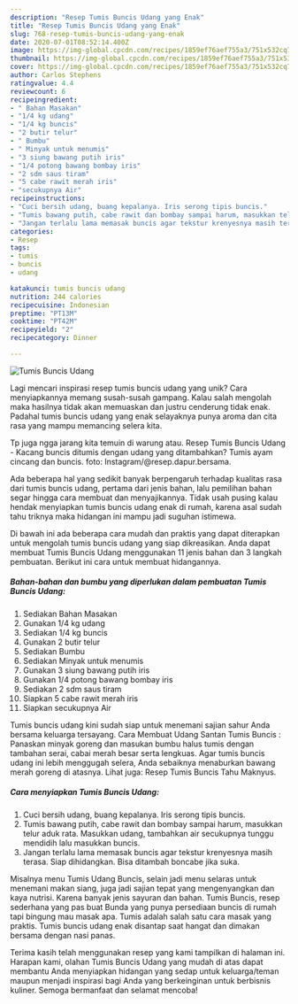 ```yaml
---
description: "Resep Tumis Buncis Udang yang Enak"
title: "Resep Tumis Buncis Udang yang Enak"
slug: 768-resep-tumis-buncis-udang-yang-enak
date: 2020-07-01T08:52:14.400Z
image: https://img-global.cpcdn.com/recipes/1859ef76aef755a3/751x532cq70/tumis-buncis-udang-foto-resep-utama.jpg
thumbnail: https://img-global.cpcdn.com/recipes/1859ef76aef755a3/751x532cq70/tumis-buncis-udang-foto-resep-utama.jpg
cover: https://img-global.cpcdn.com/recipes/1859ef76aef755a3/751x532cq70/tumis-buncis-udang-foto-resep-utama.jpg
author: Carlos Stephens
ratingvalue: 4.4
reviewcount: 6
recipeingredient:
- " Bahan Masakan"
- "1/4 kg udang"
- "1/4 kg buncis"
- "2 butir telur"
- " Bumbu"
- " Minyak untuk menumis"
- "3 siung bawang putih iris"
- "1/4 potong bawang bombay iris"
- "2 sdm saus tiram"
- "5 cabe rawit merah iris"
- "secukupnya Air"
recipeinstructions:
- "Cuci bersih udang, buang kepalanya. Iris serong tipis buncis."
- "Tumis bawang putih, cabe rawit dan bombay sampai harum, masukkan telur aduk rata. Masukkan udang, tambahkan air secukupnya tunggu mendidih lalu masukkan buncis."
- "Jangan terlalu lama memasak buncis agar tekstur krenyesnya masih terasa. Siap dihidangkan. Bisa ditambah boncabe jika suka."
categories:
- Resep
tags:
- tumis
- buncis
- udang

katakunci: tumis buncis udang 
nutrition: 244 calories
recipecuisine: Indonesian
preptime: "PT13M"
cooktime: "PT42M"
recipeyield: "2"
recipecategory: Dinner

---
```



![Tumis Buncis Udang](https://img-global.cpcdn.com/recipes/1859ef76aef755a3/751x532cq70/tumis-buncis-udang-foto-resep-utama.jpg)

Lagi mencari inspirasi resep tumis buncis udang yang unik? Cara menyiapkannya memang susah-susah gampang. Kalau salah mengolah maka hasilnya tidak akan memuaskan dan justru cenderung tidak enak. Padahal tumis buncis udang yang enak selayaknya punya aroma dan cita rasa yang mampu memancing selera kita.

Tp juga ngga jarang kita temuin di warung atau. Resep Tumis Buncis Udang - Kacang buncis ditumis dengan udang yang ditambahkan? Tumis ayam cincang dan buncis. foto: Instagram/@resep.dapur.bersama.

Ada beberapa hal yang sedikit banyak berpengaruh terhadap kualitas rasa dari tumis buncis udang, pertama dari jenis bahan, lalu pemilihan bahan segar hingga cara membuat dan menyajikannya. Tidak usah pusing kalau hendak menyiapkan tumis buncis udang enak di rumah, karena asal sudah tahu triknya maka hidangan ini mampu jadi suguhan istimewa.


Di bawah ini ada beberapa cara mudah dan praktis yang dapat diterapkan untuk mengolah tumis buncis udang yang siap dikreasikan. Anda dapat membuat Tumis Buncis Udang menggunakan 11 jenis bahan dan 3 langkah pembuatan. Berikut ini cara untuk membuat hidangannya.

<!--inarticleads1-->

##### Bahan-bahan dan bumbu yang diperlukan dalam pembuatan Tumis Buncis Udang:

1. Sediakan  Bahan Masakan
1. Gunakan 1/4 kg udang
1. Sediakan 1/4 kg buncis
1. Gunakan 2 butir telur
1. Sediakan  Bumbu
1. Sediakan  Minyak untuk menumis
1. Gunakan 3 siung bawang putih iris
1. Gunakan 1/4 potong bawang bombay iris
1. Sediakan 2 sdm saus tiram
1. Siapkan 5 cabe rawit merah iris
1. Siapkan secukupnya Air


Tumis buncis udang kini sudah siap untuk menemani sajian sahur Anda bersama keluarga tersayang. Cara Membuat Udang Santan Tumis Buncis : Panaskan minyak goreng dan masukan bumbu halus tumis dengan tambahan serai, cabai merah besar serta lengkuas. Agar tumis buncis udang ini lebih menggugah selera, Anda sebaiknya menaburkan bawang merah goreng di atasnya. Lihat juga: Resep Tumis Buncis Tahu Maknyus. 

<!--inarticleads2-->

##### Cara menyiapkan Tumis Buncis Udang:

1. Cuci bersih udang, buang kepalanya. Iris serong tipis buncis.
1. Tumis bawang putih, cabe rawit dan bombay sampai harum, masukkan telur aduk rata. Masukkan udang, tambahkan air secukupnya tunggu mendidih lalu masukkan buncis.
1. Jangan terlalu lama memasak buncis agar tekstur krenyesnya masih terasa. Siap dihidangkan. Bisa ditambah boncabe jika suka.


Misalnya menu Tumis Udang Buncis, selain jadi menu selaras untuk menemani makan siang, juga jadi sajian tepat yang mengenyangkan dan kaya nutrisi. Karena banyak jenis sayuran dan bahan. Tumis Buncis, resep sederhana yang pas buat Bunda yang punya persediaan buncis di rumah tapi bingung mau masak apa. Tumis adalah salah satu cara masak yang praktis. Tumis buncis udang enak disantap saat hangat dan dimakan bersama dengan nasi panas. 

Terima kasih telah menggunakan resep yang kami tampilkan di halaman ini. Harapan kami, olahan Tumis Buncis Udang yang mudah di atas dapat membantu Anda menyiapkan hidangan yang sedap untuk keluarga/teman maupun menjadi inspirasi bagi Anda yang berkeinginan untuk berbisnis kuliner. Semoga bermanfaat dan selamat mencoba!
